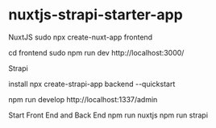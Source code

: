 # nuxtjs-strapi-starter-app

NuxtJS
sudo npx create-nuxt-app frontend

cd frontend
sudo npm run dev
http://localhost:3000/

Strapi

install
npx create-strapi-app backend --quickstart

npm run develop
http://localhost:1337/admin

Start Front End and Back End
npm run nuxtjs
npm run strapi
